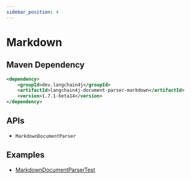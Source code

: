 ```yaml
---
sidebar_position: 4
---
```


# Markdown


## Maven Dependency

```xml
<dependency>
    <groupId>dev.langchain4j</groupId>
    <artifactId>langchain4j-document-parser-markdown</artifactId>
    <version>1.7.1-beta14</version>
</dependency>
```


## APIs

- `MarkdownDocumentParser`


## Examples

- [MarkdownDocumentParserTest](https://github.com/langchain4j/langchain4j/blob/main/document-parsers/langchain4j-document-parser-markdown/src/test/java/dev/langchain4j/data/document/parser/markdown/MarkdownDocumentParserTest.java)
